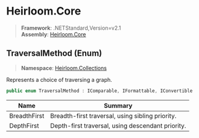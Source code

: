 # Heirloom.Core

> **Framework**: .NETStandard,Version=v2.1  
> **Assembly**: [Heirloom.Core][0]

## TraversalMethod (Enum)

> **Namespace**: [Heirloom.Collections][0]

Represents a choice of traversing a graph.

```cs
public enum TraversalMethod : IComparable, IFormattable, IConvertible
```

| Name         | Summary                                           |
|--------------|---------------------------------------------------|
| BreadthFirst | Breadth-first traversal, using sibling priority.  |
| DepthFirst   | Depth-first traversal, using descendant priority. |

[0]: ../../Heirloom.Core.md
